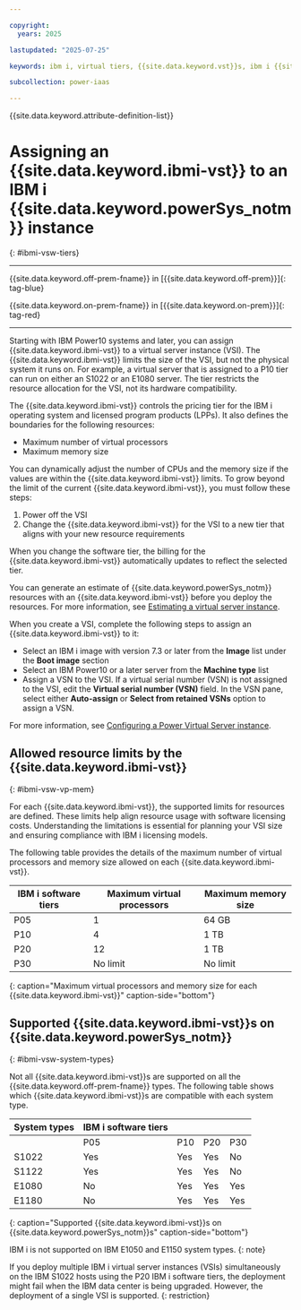 ```yaml
---

copyright:
  years: 2025

lastupdated: "2025-07-25"

keywords: ibm i, virtual tiers, {{site.data.keyword.vst}}s, ibm i {{site.data.keyword.vst}}s

subcollection: power-iaas

---
```

{{site.data.keyword.attribute-definition-list}}

# Assigning an {{site.data.keyword.ibmi-vst}} to an IBM i {{site.data.keyword.powerSys_notm}} instance
{: #ibmi-vsw-tiers}

---

{{site.data.keyword.off-prem-fname}} in [{{site.data.keyword.off-prem}}]{: tag-blue}


{{site.data.keyword.on-prem-fname}} in [{{site.data.keyword.on-prem}}]{: tag-red}


---





Starting with IBM Power10 systems and later, you can assign {{site.data.keyword.ibmi-vst}} to a virtual server instance (VSI). The {{site.data.keyword.ibmi-vst}} limits the size of the VSI, but not the physical system it runs on. For example, a virtual server that is assigned to a P10 tier can run on either an S1022 or an E1080 server. The tier restricts the resource allocation for the VSI, not its hardware compatibility.

The {{site.data.keyword.ibmi-vst}} controls the pricing tier for the IBM i operating system and licensed program products (LPPs). It also defines the boundaries for the following resources:
- Maximum number of virtual processors
- Maximum memory size

You can dynamically adjust the number of CPUs and the memory size if the values are within the {{site.data.keyword.ibmi-vst}} limits. To grow beyond the limit of the current {{site.data.keyword.ibmi-vst}}, you must follow these steps:
1. Power off the VSI
2. Change the {{site.data.keyword.ibmi-vst}} for the VSI to a new tier that aligns with your new resource requirements

When you change the software tier, the billing for the {{site.data.keyword.ibmi-vst}} automatically updates to reflect the selected tier.

You can generate an estimate of {{site.data.keyword.powerSys_notm}} resources with an {{site.data.keyword.ibmi-vst}} before you deploy the resources. For more information, see [Estimating a virtual server instance](/docs/power-iaas?topic=power-iaas-generating-an-estimate#est-vsi).

When you create a VSI, complete the following steps to assign an {{site.data.keyword.ibmi-vst}} to it:

- Select an IBM i image with version 7.3 or later from the **Image** list under the **Boot image** section
- Select an IBM Power10 or a later server from the **Machine type** list
- Assign a VSN to the VSI. If a virtual serial number (VSN) is not assigned to the VSI, edit the **Virtual serial number (VSN)** field. In the VSN pane, select either **Auto-assign** or **Select from retained VSNs** option to assign a VSN.

For more information, see [Configuring a Power Virtual Server instance](/docs/power-iaas?topic=power-iaas-creating-power-virtual-server#configuring-instance).



## Allowed resource limits by the {{site.data.keyword.ibmi-vst}}
{: #ibmi-vsw-vp-mem}

For each {{site.data.keyword.ibmi-vst}}, the supported limits for resources are defined. These limits help align resource usage with software licensing costs. Understanding the limitations is essential for planning your VSI size and ensuring compliance with IBM i licensing models.

The following table provides the details of the maximum number of virtual processors and memory size allowed on each {{site.data.keyword.ibmi-vst}}.

| IBM i software tiers | Maximum virtual processors | Maximum memory size |
| ---- | -------------------------- | -------------- |
| P05 | 1 | 64 GB |
| P10 | 4 | 1 TB |
| P20 | 12 | 1 TB |
| P30 | No limit | No limit |
{: caption="Maximum virtual processors and memory size for each {{site.data.keyword.ibmi-vst}}" caption-side="bottom"}


## Supported {{site.data.keyword.ibmi-vst}}s on {{site.data.keyword.powerSys_notm}}
{: #ibmi-vsw-system-types}

Not all {{site.data.keyword.ibmi-vst}}s are supported on all the {{site.data.keyword.off-prem-fname}} types. The following table shows which {{site.data.keyword.ibmi-vst}}s are compatible with each system type.



| System types | IBM i software tiers | | | |
| ----------- | --- | --- | --- | --- |
|             | P05 | P10 | P20 | P30 |
| S1022       | Yes | Yes | Yes | No  |
| S1122       | Yes | Yes | Yes | No  |
| E1080       | No  | Yes | Yes | Yes |
| E1180       | No  | Yes | Yes | Yes |
{: caption="Supported {{site.data.keyword.ibmi-vst}}s on {{site.data.keyword.powerSys_notm}}s" caption-side="bottom"}





IBM i is not supported on IBM E1050 and E1150 system types.
{: note}





If you deploy multiple IBM i virtual server instances (VSIs) simultaneously on the IBM S1022 hosts using the P20 IBM i software tiers, the deployment might fail when the IBM data center is being upgraded. However, the deployment of a single VSI is supported.
{: restriction}
